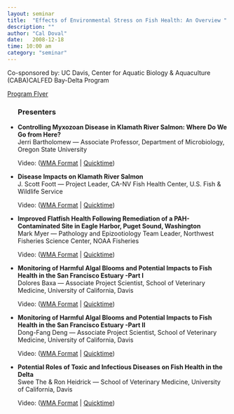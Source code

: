 ```yaml
---
layout: seminar
title:  "Effects of Environmental Stress on Fish Health: An Overview "
description: ""
author: "Cal Doval"
date:   2008-12-18
time: 10:00 am
category: "seminar"
---
```

<p>Co-sponsored by: UC Davis, Center for Aquatic Biology &amp; Aquaculture (CABA)CALFED Bay-Delta Program</p>
<p><a title="Dec2008_SeminarFlyer.pdf" href="/media/seminars/Dec2008_SeminarFlyer.pdf">Program Flyer</a></p>
<ul>
<h3>Presenters</h3>
<li><strong>Controlling Myxozoan Disease in Klamath River Salmon: Where Do We Go from Here?</strong><br />Jerri Bartholomew — Associate Professor, Department of Microbiology, Oregon State University
<p>
	Video: (<a class="external-link" href="http://webcast.ucdavis.edu/CABA/2008/Bartholomew_12-18-08.asx">WMA Format</a> | <a class="external-link" href="http://webcast.ucdavis.edu/CABA/2008/Bartholomew_12-18-08.qtl">Quicktime</a>)
</p></li>

<li><strong>Disease Impacts on Klamath River Salmon </strong><br />J. Scott Foott — Project Leader, CA-NV Fish Health Center, U.S. Fish &amp; Wildlife Service
<p>Video: (<a class="external-link" href="http://webcast.ucdavis.edu/CABA/2008/Foott_12-18-08.asx">WMA Format</a> | <a class="external-link" href="http://webcast.ucdavis.edu/CABA/2008/Foott_12-18-08.qtl">Quicktime</a>)
    </p></li>

<li><strong>Improved Flatfish Health Following Remediation of a PAH-Contaminated Site in Eagle Harbor, Puget Sound, Washington</strong><br />Mark Myer — Pathology and Epizootiology Team Leader, Northwest Fisheries Science Center, NOAA Fisheries</li>
<p>Video: (<a class="external-link" href="http://webcast.ucdavis.edu/CABA/2008/Myers_12-18-08.asx">WMA Format</a> | <a class="external-link" href="http://webcast.ucdavis.edu/CABA/2008/Myers_12-18-08.qtl">Quicktime</a>)
    </p>
<li><strong>Monitoring of Harmful Algal Blooms and Potential Impacts to Fish Health in the San Francisco Estuary -Part I</strong><br />Dolores Baxa — Associate Project Scientist, School of Veterinary Medicine, University of California, Davis</li>
<p>Video: (<a class="external-link" href="http://webcast.ucdavis.edu/CABA/2008/Deng_12-18-08.asx">WMA Format</a> | <a class="external-link" href="http://webcast.ucdavis.edu/CABA/2008/Deng_12-18-08.qtl">Quicktime</a>)
    </p></li>
<li><strong>Monitoring of Harmful Algal Blooms and Potential Impacts to Fish Health in the San Francisco Estuary -Part II</strong><br />Dong-Fang Deng — Associate Project Scientist, School of Veterinary Medicine, University of California, Davis
<p>Video: (<a class="external-link" href="http://webcast.ucdavis.edu/CABA/2008/Deng_12-18-08.asx">WMA Format</a> | <a class="external-link" href="http://webcast.ucdavis.edu/CABA/2008/Deng_12-18-08.qtl">Quicktime</a>)
    </p></li>

<li><strong>Potential Roles of Toxic and Infectious Diseases on Fish Health in the Delta</strong><br />Swee The &amp; Ron Heidrick — School of Veterinary Medicine, University of California, Davis
<p>Video: (<a class="external-link" href="http://webcast.ucdavis.edu/CABA/2008/Swee_12-18-08.asx">WMA Format</a> | <a class="external-link" href="http://webcast.ucdavis.edu/CABA/2008/Swee_12-18-08.qtl">Quicktime</a>)</p></li>

</ul>


